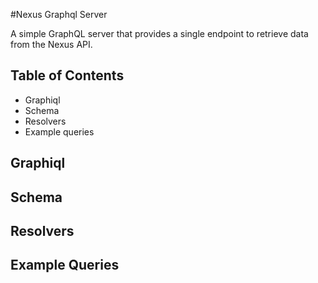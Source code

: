 #Nexus Graphql Server

A simple GraphQL server that provides a single endpoint to retrieve data from the Nexus API.

## Table of Contents

- Graphiql
- Schema
- Resolvers
- Example queries

## Graphiql

## Schema

## Resolvers

## Example Queries